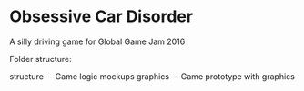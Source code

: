 # Obsessive Car Disorder
A silly driving game for Global Game Jam 2016

Folder structure:

structure -- Game logic mockups
graphics -- Game prototype with graphics
